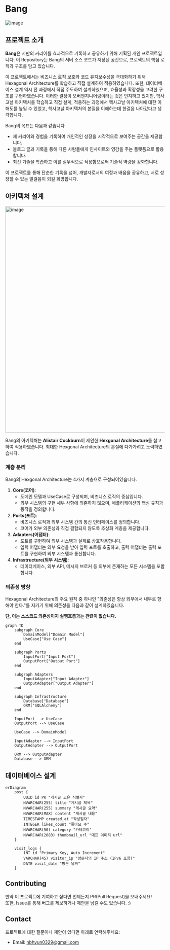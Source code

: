 # Bang
![image](https://github.com/user-attachments/assets/fe7be39e-8686-4273-a8f0-292e58905a8b)

## 프로젝트 소개
**Bang**은 저만의 커리어를 효과적으로 기록하고 공유하기 위해 기획된 개인 프로젝트입니다. 이 Repository는 Bang의 서버 소스 코드가 저장된 공간으로, 프로젝트의 핵심 로직과 구조를 담고 있습니다.

이 프로젝트에서는 비즈니스 로직 보호와 코드 유지보수성을 극대화하기 위해 Hexagonal Architecture를 학습하고 직접 설계하여 적용하였습니다. 또한, 데이터베이스 설계 역시 전 과정에서 직접 주도하여 설계하였으며, 효율성과 확장성을 고려한 구조를 구현하였습니다. 이러한 결정이 오버엔지니어링이라는 것은 인지하고 있지만, 헥사고날 아키텍처를 학습하고 직접 설계, 적용하는 과정에서 헥사고날 아키텍처에 대한 이해도를 높일 수 있었고, 헥사고날 아키텍처의 본질을 이해하는데 한걸음 나아갔다고 생각합니다.

Bang의 목표는 다음과 같습니다

- 제 커리어와 경험을 기록하여 개인적인 성장을 시각적으로 보여주는 공간을 제공합니다.
- 블로그 글과 기록을 통해 다른 사람들에게 인사이트와 영감을 주는 플랫폼으로 활용합니다.
- 최신 기술을 학습하고 이를 실무적으로 적용함으로써 기술적 역량을 강화합니다.
  
이 프로젝트를 통해 단순한 기록을 넘어, 개발자로서의 여정과 배움을 공유하고, 서로 성장할 수 있는 발걸음이 되길 희망합니다.

## 아키텍처 설계
<img width="714" alt="image" src="https://github.com/user-attachments/assets/e5fb4177-0662-443c-8347-c2e92a830052" />

Bang의 아키텍처는 **Alistair Cockburn**이 제안한 **Hexgonal Architecture**를 참고하여 적용하였습니다. 최대한 Hexgonal Architecture의 본질에 다가가려고 노력하였습니다.

### 계층 분리
Bang의 Hexgonal Architecture는 4가지 계층으로 구성되어있습니다. 
1. **Core(코어)**:
    - 도메인 모델과 UseCase로 구성되며, 비즈니스 로직의 중심입니다.
    - 외부 시스템의 구현 세부 사항에 의존하지 않으며, 애플리케이션의 핵심 규칙과 동작을 정의합니다.
2. **Ports(포트)**:
    - 비즈니스 로직과 외부 시스템 간의 통신 인터페이스를 정의합니다.
    - 코어가 외부 의존성과 직접 결합되지 않도록 추상화 계층을 제공합니다.
3. **Adapters(어댑터)**:
    - 포트를 구현하여 외부 시스템과 실제로 상호작용합니다.
    - 입력 어댑터는 외부 요청을 받아 입력 포트를 호출하고, 출력 어댑터는 출력 포트를 구현하여 외부 시스템과 통신합니다.
4. **Infrastructure(외부 시스템)**:
    - 데이터베이스, 외부 API, 메시지 브로커 등 외부에 존재하는 모든 시스템을 포함합니다.

### 의존성 방향
Hexagonal Architecture의 주요 원칙 중 하나인 "의존성은 항상 외부에서 내부로 향해야 한다."를 지키기 위해 의존성을 다음과 같이 설계하였습니다.

**단, 이는 소스코드 의존성이지 실행흐름과는 관련이 없습니다.**

```mermaid
graph TD
    subgraph Core
        DomainModel["Domain Model"]
        UseCase["Use Case"]
    end

    subgraph Ports
        InputPort["Input Port"]
        OutputPort["Output Port"]
    end

    subgraph Adapters
        InputAdapter["Input Adapter"]
        OutputAdapter["Output Adapter"]
    end

    subgraph Infrastructure
        Database["Database"]
        ORM["SQLAlchemy"]
    end

    InputPort --> UseCase
    OutputPort --> UseCase

    UseCase --> DomainModel

    InputAdapter --> InputPort
    OutputAdapter --> OutputPort

    ORM --> OutputAdapter 
    Database --> ORM

```

## 데이터베이스 설계
```mermaid
erDiagram
    post {
        UUID id PK "게시글 고유 식별자"
        NVARCHAR(255) title "게시글 제목"
        NVARCHAR(255) summary "게시글 요약"
        NVARCHAR(MAX) content "게시글 내용"
        TIMESTAMP created_at "작성일자"
        INTEGER likes_count "좋아요 수"
        NVARCHAR(50) category "카테고리"
        NVARCHAR(2083) thumbnail_url "대표 이미지 url"
    }

    visit_logs {
        INT id "Primary Key, Auto Increment"
        VARCHAR(45) visitor_ip "방문자의 IP 주소 (IPv6 포함)"
        DATE visit_date "방문 날짜"
    }
```

## Contributing
만약 이 프로젝트에 기여하고 싶다면 언제든지 PR(Pull Request)을 보내주세요!   
또한, Issue를 통해 버그를 제보하거나 제안을 남길 수도 있습니다. :)

## Contact
프로젝트에 대한 질문이나 제안이 있다면 아래로 연락해주세요:

- Email: [nbhyun0329@gmail.com](mailto:nbhyun0329@gmail.com)